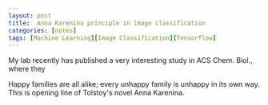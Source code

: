 ```yaml
---
layout: post
title:  Anna Karenina principle in image classification
categories: [notes]
tags: [Machine Learning][Image Classification][Tensorflow]
---
```


My lab recently has published a very interesting study in ACS Chem. Biol., where they

Happy families are all alike; every unhappy family is unhappy in its own way. This is opening line of Tolstoy's novel Anna Karenina.
